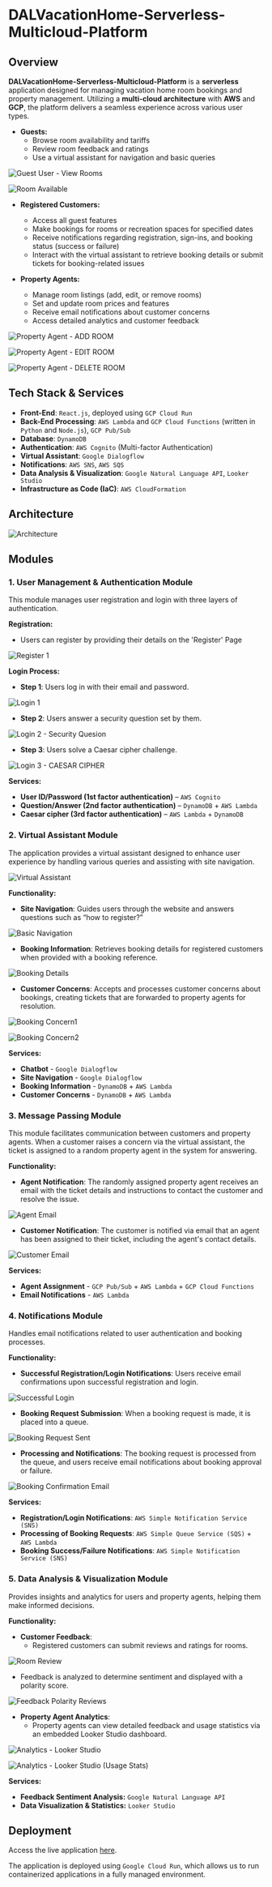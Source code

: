 # DALVacationHome-Serverless-Multicloud-Platform

## Overview

**DALVacationHome-Serverless-Multicloud-Platform** is a **serverless** application designed for managing vacation home room bookings and property management. Utilizing a **multi-cloud architecture** with **AWS** and **GCP**, the platform delivers a seamless experience across various user types.

- **Guests:**
  - Browse room availability and tariffs
  - Review room feedback and ratings
  - Use a virtual assistant for navigation and basic queries

![Guest User - View Rooms](https://github.com/user-attachments/assets/8c7c8655-6ae6-43c1-bad8-179726059f5c)

![Room Available](https://github.com/user-attachments/assets/df896560-578d-454b-b2e6-a3b21f8494b3)

- **Registered Customers:**
  - Access all guest features
  - Make bookings for rooms or recreation spaces for specified dates
  - Receive notifications regarding registration, sign-ins, and booking status (success or failure)
  - Interact with the virtual assistant to retrieve booking details or submit tickets for booking-related issues

- **Property Agents:**
  - Manage room listings (add, edit, or remove rooms)
  - Set and update room prices and features
  - Receive email notifications about customer concerns
  - Access detailed analytics and customer feedback

![Property Agent - ADD ROOM](https://github.com/user-attachments/assets/98e291fc-5e11-4710-abe9-0cd52985dd33)

![Property Agent - EDIT ROOM](https://github.com/user-attachments/assets/257f27e0-402c-4834-bef4-15072c920251)

![Property Agent - DELETE ROOM](https://github.com/user-attachments/assets/d324dc29-5f55-4892-9fef-27a0973daee7)


## Tech Stack & Services

- **Front-End**: `React.js`, deployed using `GCP Cloud Run`
- **Back-End Processing**: `AWS Lambda` and `GCP Cloud Functions` (written in `Python` and `Node.js`), `GCP Pub/Sub`
- **Database**: `DynamoDB`
- **Authentication**: `AWS Cognito` (Multi-factor Authentication)
- **Virtual Assistant**: `Google Dialogflow`
- **Notifications**: `AWS SNS`, `AWS SQS`
- **Data Analysis & Visualization**: `Google Natural Language API`, `Looker Studio`
- **Infrastructure as Code (IaC)**: `AWS CloudFormation`

## Architecture

![Architecture](https://github.com/user-attachments/assets/f8d88409-9032-469f-a8c1-3145ca9abd67)

## Modules

### 1. User Management & Authentication Module
  
This module manages user registration and login with three layers of authentication.

**Registration:**
- Users can register by providing their details on the 'Register' Page

![Register 1](https://github.com/user-attachments/assets/69fd46e0-0843-4727-8302-c05204ae214f)

**Login Process:**
- **Step 1**: Users log in with their email and password.

![Login 1](https://github.com/user-attachments/assets/f7921bb1-3d6a-4ef2-b02b-092c511b3ef8)
- **Step 2**: Users answer a security question set by them.

![Login 2 - Security Quesion](https://github.com/user-attachments/assets/2c8692fa-adb9-4b3b-883e-092266106dc8)

- **Step 3**: Users solve a Caesar cipher challenge.

![Login 3 - CAESAR CIPHER](https://github.com/user-attachments/assets/1399ca16-c703-4852-9df6-39bf56c114c2)


**Services:**
- **User ID/Password (1st factor authentication)** – `AWS Cognito`
- **Question/Answer (2nd factor authentication)** – `DynamoDB` + `AWS Lambda`
- **Caesar cipher (3rd factor authentication)** – `AWS Lambda` + `DynamoDB`

### 2. Virtual Assistant Module

The application provides a virtual assistant designed to enhance user experience by handling various queries and assisting with site navigation.

![Virtual Assistant](https://github.com/user-attachments/assets/d1c433ca-5123-4e5c-9037-78a15080f72f)

**Functionality:**
- **Site Navigation**: Guides users through the website and answers questions such as “how to register?”

![Basic Navigation](https://github.com/user-attachments/assets/e2093973-e0af-465c-80f6-726465dd3fc0)

- **Booking Information**: Retrieves booking details for registered customers when provided with a booking reference.

![Booking Details](https://github.com/user-attachments/assets/d329948a-6fbf-4cc0-ac20-f049fae362aa)

- **Customer Concerns**: Accepts and processes customer concerns about bookings, creating tickets that are forwarded to property agents for resolution.

![Booking Concern1](https://github.com/user-attachments/assets/ddfb5c7d-3e82-47f0-b5c0-6847bda01edb)

![Booking Concern2](https://github.com/user-attachments/assets/b8f34856-c9f6-4486-8165-cd989812aab1)


**Services:**
- **Chatbot** - `Google Dialogflow`
- **Site Navigation** - `Google Dialogflow`
- **Booking Information** - `DynamoDB` + `AWS Lambda`
- **Customer Concerns** - `DynamoDB` + `AWS Lambda`

### 3. Message Passing Module

This module facilitates communication between customers and property agents. When a customer raises a concern via the virtual assistant, the ticket is assigned to a random property agent in the system for answering.

**Functionality:**
- **Agent Notification**: The randomly assigned property agent receives an email with the ticket details and instructions to contact the customer and resolve the issue.

![Agent Email](https://github.com/user-attachments/assets/6b24cce7-e47a-4d90-be14-ee31623e6da5)

- **Customer Notification**: The customer is notified via email that an agent has been assigned to their ticket, including the agent's contact details.

![Customer Email](https://github.com/user-attachments/assets/0d43f11d-5aa9-467a-a27d-8c5bc8251020)

**Services:**
- **Agent Assignment** - `GCP Pub/Sub` + `AWS Lambda` + `GCP Cloud Functions`
- **Email Notifications** - `AWS Lambda`

### 4. Notifications Module

Handles email notifications related to user authentication and booking processes.

**Functionality:**
- **Successful Registration/Login Notifications**: Users receive email confirmations upon successful registration and login.

![Successful Login](https://github.com/user-attachments/assets/d1684d04-ff30-461d-bf86-b0eaabe4e642)

- **Booking Request Submission**: When a booking request is made, it is placed into a queue.

![Booking Request Sent](https://github.com/user-attachments/assets/7b8f6e4c-166c-4f0d-8540-e0a047c60ce7)

- **Processing and Notifications**: The booking request is processed from the queue, and users receive email notifications about booking approval or failure.

![Booking Confirmation Email](https://github.com/user-attachments/assets/f69553b1-de9a-4dc9-b693-87fceb8cead9)

**Services:**
- **Registration/Login Notifications**: `AWS Simple Notification Service (SNS)`
- **Processing of Booking Requests**: `AWS Simple Queue Service (SQS)` + `AWS Lambda`
- **Booking Success/Failure Notifications**: `AWS Simple Notification Service (SNS)`

### 5. Data Analysis & Visualization Module

Provides insights and analytics for users and property agents, helping them make informed decisions.

**Functionality:**

- **Customer Feedback**:
  - Registered customers can submit reviews and ratings for rooms.

![Room Review](https://github.com/user-attachments/assets/f3b213a3-b74e-4d0d-817e-37d78327a2f6)

  - Feedback is analyzed to determine sentiment and displayed with a polarity score.

![Feedback Polarity Reviews](https://github.com/user-attachments/assets/738bd467-f0f5-4a1f-93ec-ad37a90af36f)

- **Property Agent Analytics**:
  - Property agents can view detailed feedback and usage statistics via an embedded Looker Studio dashboard.

![Analytics - Looker Studio](https://github.com/user-attachments/assets/95397587-5fbf-424f-bb74-49073c4cf32e)

![Analytics - Looker Studio (Usage Stats)](https://github.com/user-attachments/assets/74e0bcab-4404-4c6c-924d-e0b17120fe50)

**Services:**
- **Feedback Sentiment Analysis:** `Google Natural Language API`
- **Data Visualization & Statistics:** `Looker Studio`

## Deployment

Access the live application [here](https://ni-fe5byrxnta-uc.a.run.app/).

The application is deployed using `Google Cloud Run`, which allows us to run containerized applications in a fully managed environment.